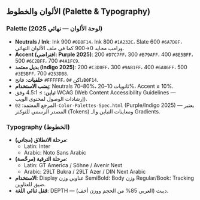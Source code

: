 ## الألوان والخطوط (Palette & Typography)

### Palette (لوحة الألوان — نهائي 2025)
- **Neutrals / Ink**: Ink 900 `#0B0F14`، Ink 800 `#1A232C`، Slate 600 `#6A7D8F`، ورامب محايد 0→900 كما في ملف الألوان النهائي.
- **Accent (افتراضي: Purple 2025)**: 200 `#D7C7FF`، 300 `#B79AFF`، 400 `#8E5BFF`، 500 `#6C2BFF`، 700 `#4A1FC9`.
- **بديل معتمد (Indigo 2025)**: 200 `#C3D0FF`، 300 `#9AB1FF`، 400 `#6A86FF`، 500 `#3E5BFF`، 700 `#253DB8`.
- **خلفيات**: فاتح `#FFFFFF`، داكن `#0B0F14`.
- **نِسَب الاستخدام**: Neutrals 70–80%، ثانويات 10–20%، Accent ≤ 10%.
- **تباين**: ≥ 4.5:1 وفق WCAG (Web Content Accessibility Guidelines — إرشادات الوصول لمحتوى الويب).
- المرجع المعتمد: `02-Color-Palettes-Spec.html` (Purple/Indigo 2025) — يعتبر المصدر الرسمي للتوكنز (Tokens) ومعاينات التباين والـ Gradients.

### Typography (الخطوط)
- **مرحلة الانطلاق (مجاني)**:
  - Latin: Inter
  - Arabic: Noto Sans Arabic
- **مرحلة الترقية (مرخّصة)**:
  - Latin: GT America / Söhne / Avenir Next
  - Arabic: 29LT Bukra / 29LT Azer / DIN Next Arabic
- **الاستخدام**: Display عناوين وزن SemiBold؛ Body وزن Regular/Book؛ Tracking ضيق للعناوين.
- **قفل ثنائي اللغة**: DEPTH — ديبث (العربي 85% من الحجم ووزن أخف).
